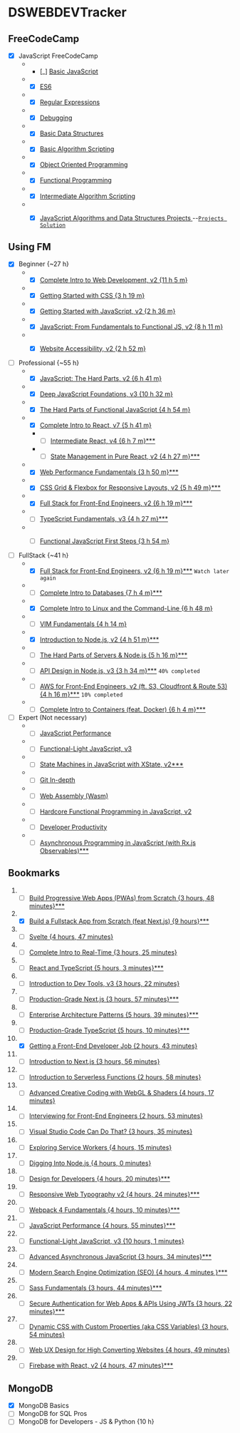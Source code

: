 # DSWEBDEVTracker

## FreeCodeCamp
- [x] JavaScript FreeCodeCamp 
  - - [_] [Basic JavaScript](https://www.freecodecamp.org/learn/javascript-algorithms-and-data-structures/#basic-javascript)
  - - [x] [ES6](https://www.freecodecamp.org/learn/javascript-algorithms-and-data-structures/#es6)
  - - [x] [Regular Expressions](https://www.freecodecamp.org/learn/javascript-algorithms-and-data-structures/#regular-expressions)
  - - [x] [Debugging](https://www.freecodecamp.org/learn/javascript-algorithms-and-data-structures/#debugging)
  - - [x] [Basic Data Structures](https://www.freecodecamp.org/learn/javascript-algorithms-and-data-structures/#basic-data-structures)
  - - [x] [Basic Algorithm Scripting](https://www.freecodecamp.org/learn/javascript-algorithms-and-data-structures/#basic-algorithm-scripting)
  - - [x] [Object Oriented Programming](https://www.freecodecamp.org/learn/javascript-algorithms-and-data-structures/#object-oriented-programming)
  - - [x] [Functional Programming](https://www.freecodecamp.org/learn/javascript-algorithms-and-data-structures/#functional-programming)
  - - [x] [Intermediate Algorithm Scripting](https://www.freecodecamp.org/learn/javascript-algorithms-and-data-structures/#intermediate-algorithm-scripting)
  - - [x] [JavaScript Algorithms and Data Structures Projects ](https://www.freecodecamp.org/learn/javascript-algorithms-and-data-structures/#javascript-algorithms-and-data-structures-projects )--[`Projects Solution`](https://github.com/DivSriv/FCC-JS-DSA-Projects)


## Using FM
- [x] Beginner {~27 h}
  - - [x] [Complete Intro to Web Development, v2 {11 h 5 m}](https://frontendmasters.com/courses/web-development-v2/)
  - - [x] [Getting Started with CSS {3 h 19 m}](https://frontendmasters.com/courses/getting-started-css/)
  - - [x] [Getting Started with JavaScript, v2 {2 h 36 m}](https://frontendmasters.com/courses/getting-started-javascript-v2/)
  - - [x] [JavaScript: From Fundamentals to Functional JS, v2 {8 h 11 m}](https://frontendmasters.com/courses/js-fundamentals-functional-v2/)
  - - [x] [Website Accessibility, v2 {2 h 52 m}](https://frontendmasters.com/courses/accessibility-v2/)

 
- [ ] Professional {~55 h}
  - - [x] [JavaScript: The Hard Parts, v2 {6 h 41 m}](https://frontendmasters.com/courses/javascript-hard-parts-v2/)
  - - [x] [Deep JavaScript Foundations, v3 {10 h 32 m}](https://frontendmasters.com/courses/deep-javascript-v3/)
  - - [x] [The Hard Parts of Functional JavaScript {4 h 54 m} ](https://frontendmasters.com/courses/functional-js-fundamentals/)
  - - [x] [Complete Intro to React, v7 {5 h 41 m}](https://frontendmasters.com/courses/complete-react-v7/)
    - - [ ] [Intermediate React, v4 {6 h 7 m}***](https://frontendmasters.com/courses/intermediate-react-v4/)
    - - [ ] [State Management in Pure React, v2 {4 h 27 m}***](https://frontendmasters.com/courses/pure-react-state/)
  - - [x] [Web Performance Fundamentals {3 h 50 m}***](https://frontendmasters.com/courses/web-perf/)
  - - [x] [CSS Grid & Flexbox for Responsive Layouts, v2 {5 h 49 m}***](https://frontendmasters.com/courses/css-grid-flexbox-v2/) 
  - - [x] [Full Stack for Front-End Engineers, v2 {6 h 19 m}***](https://frontendmasters.com/courses/fullstack-v2/)
  - - [ ] [TypeScript Fundamentals, v3 {4 h 27 m}***](https://frontendmasters.com/courses/typescript-v3/)
  - - [ ] [Functional JavaScript First Steps  {3 h 54 m}](https://frontendmasters.com/courses/functional-first-steps/)


 
- [ ] FullStack {~41 h}
  - - [x] [Full Stack for Front-End Engineers, v2 {6 h 19 m}***](https://frontendmasters.com/courses/fullstack-v2/) `Watch later again`
  - - [ ] [Complete Intro to Databases {7 h 4 m}***](https://frontendmasters.com/courses/databases/)
  - - [x] [Complete Intro to Linux and the Command-Line {6 h 48 m}](https://frontendmasters.com/courses/linux-command-line/)
  - - [ ] [VIM Fundamentals {4 h 14 m}](https://frontendmasters.com/courses/vim-fundamentals/)
  - - [x] [Introduction to Node.js, v2 {4 h 51 m}***](https://frontendmasters.com/courses/node-js-v2/)
  - - [ ] [The Hard Parts of Servers & Node.js {5 h 16 m}***](https://frontendmasters.com/courses/servers-node-js/)
  - - [ ] [API Design in Node.js, v3 {3 h 34 m}***](https://frontendmasters.com/courses/api-design-nodejs-v3/) `40% completed`
  - - [ ] [AWS for Front-End Engineers, v2 (ft. S3, Cloudfront & Route 53) {4 h 16 m}***](https://frontendmasters.com/courses/aws-v2/) `10% completed`
  - - [ ] [Complete Intro to Containers (feat. Docker) {6 h 4 m}***](https://frontendmasters.com/courses/complete-intro-containers/)

- [ ] Expert (Not necessary)
  - - [ ] [JavaScript Performance](https://frontendmasters.com/courses/web-performance/)
  - - [ ] [Functional-Light JavaScript, v3](https://frontendmasters.com/courses/functional-javascript-v3/)
  - - [ ] [State Machines in JavaScript with XState, v2***](https://frontendmasters.com/courses/xstate-v2/)
  - - [ ] [Git In-depth](https://frontendmasters.com/courses/git-in-depth/)
  - - [ ] [Web Assembly (Wasm)](https://frontendmasters.com/courses/web-assembly/)
  - - [ ] [Hardcore Functional Programming in JavaScript, v2](https://frontendmasters.com/courses/hardcore-js-v2/)
  - - [ ] [Developer Productivity](https://frontendmasters.com/courses/developer-productivity/)
  - - [ ] [Asynchronous Programming in JavaScript (with Rx.js Observables)***](https://frontendmasters.com/courses/asynchronous-javascript/)

## Bookmarks
1. - [ ] [Build Progressive Web Apps (PWAs) from Scratch {3 hours, 48 minutes}***](https://frontendmasters.com/courses/pwas/)
2. - [x] [Build a Fullstack App from Scratch (feat Next.js) {9 hours}***](https://frontendmasters.com/courses/fullstack-app-next/)
3. - [ ] [Svelte {4 hours, 47 minutes}](https://frontendmasters.com/courses/svelte/)
4. - [ ] [Complete Intro to Real-Time {3 hours, 25 minutes}](https://frontendmasters.com/courses/realtime/)
5. - [ ] [React and TypeScript {5 hours, 3 minutes}***](https://frontendmasters.com/courses/react-typescript/)
6. - [ ] [Introduction to Dev Tools, v3 {3 hours, 22 minutes}](https://frontendmasters.com/courses/dev-tools/)
7. - [ ] [Production-Grade Next.js {3 hours, 57 minutes}***](https://frontendmasters.com/courses/production-next/)
8. - [ ] [Enterprise Architecture Patterns {5 hours, 39 minutes}***](https://frontendmasters.com/courses/enterprise-patterns/)
9. - [ ] [Production-Grade TypeScript {5 hours, 10 minutes}***](https://frontendmasters.com/courses/production-typescript/)
10. - [x] [Getting a Front-End Developer Job {2 hours, 43 minutes}](https://frontendmasters.com/courses/getting-a-job/)
11. - [ ] [Introduction to Next.js {3 hours, 56 minutes}](https://frontendmasters.com/courses/next-js/)
12. - [ ] [Introduction to Serverless Functions {2 hours, 58 minutes}](https://frontendmasters.com/courses/serverless-functions/)
13. - [ ] [Advanced Creative Coding with WebGL & Shaders {4 hours, 17 minutes}](https://frontendmasters.com/courses/webgl-shaders/)
14. - [ ] [Interviewing for Front-End Engineers {2 hours, 53 minutes}](https://frontendmasters.com/courses/interviewing-frontend/)
15. - [ ] [Visual Studio Code Can Do That? {3 hours, 35 minutes}](https://frontendmasters.com/courses/customize-vs-code/)
16. - [ ] [Exploring Service Workers {4 hours, 15 minutes}](https://frontendmasters.com/courses/service-workers/)
17. - [ ] [Digging Into Node.js {4 hours, 0 minutes}](https://frontendmasters.com/courses/digging-into-node/)
18. - [ ] [Design for Developers {4 hours, 20 minutes}***](https://frontendmasters.com/courses/design-for-developers/)
19. - [ ] [Responsive Web Typography v2 {4 hours, 24 minutes}***](https://frontendmasters.com/courses/responsive-typography-v2/)
20. - [ ] [Webpack 4 Fundamentals {4 hours, 10 minutes}***](https://frontendmasters.com/courses/webpack-fundamentals/)
21. - [ ] [JavaScript Performance {4 hours, 55 minutes}***](https://frontendmasters.com/courses/web-performance/)
22. - [ ] [Functional-Light JavaScript, v3 {10 hours, 1 minutes}](https://frontendmasters.com/courses/functional-javascript-v3/)
23. - [ ] [Advanced Asynchronous JavaScript {3 hours, 34 minutes}***](https://frontendmasters.com/courses/advanced-async-js/)
24. - [ ] [Modern Search Engine Optimization (SEO) {4 hours, 4 minutes }***](https://frontendmasters.com/courses/modern-seo/)
25. - [ ] [Sass Fundamentals {3 hours, 44 minutes}***](https://frontendmasters.com/courses/sass/)
26. - [ ] [Secure Authentication for Web Apps & APIs Using JWTs {3 hours, 22 minutes}***](https://frontendmasters.com/courses/secure-auth-jwt/)
27. - [ ] [Dynamic CSS with Custom Properties (aka CSS Variables) {3 hours, 54 minutes}](https://frontendmasters.com/courses/css-variables/)
28. - [ ] [Web UX Design for High Converting Websites {4 hours, 49 minutes}](https://frontendmasters.com/courses/ux-design-principles/)
29. - [ ] [Firebase with React, v2 {4 hours, 47 minutes}***](https://frontendmasters.com/courses/firebase-react-v2/)

## MongoDB
  - [x] MongoDB Basics 
  - [ ] MongoDB for SQL Pros
  - [ ] MongoDB for Developers - JS & Python {10 h}
